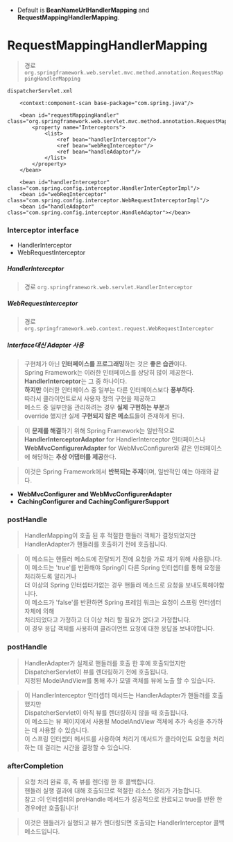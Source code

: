 
* Default is **BeanNameUrlHandlerMapping** and **RequestMappingHandlerMapping**.

# RequestMappingHandlerMapping
> 경로 `org.springframework.web.servlet.mvc.method.annotation.RequestMappingHandlerMapping`

`dispatcherServlet.xml`
~~~
  	<context:component-scan base-package="com.spring.java"/>
	
	<bean id="requestMappingHandler" class="org.springframework.web.servlet.mvc.method.annotation.RequestMappingHandlerMapping">
		<property name="Interceptors">
			<list>
				<ref bean="handlerInterceptor"/>
				<ref bean="webReqInterceptor"/>
				<ref bean="handleAdaptor"/>
			</list>
		</property>
	</bean>

	<bean id="handlerInterceptor" class="com.spring.config.interceptor.HandlerInterCeptorImpl"/>
	<bean id="webReqInterceptor" class="com.spring.config.interceptor.WebRequestInterceptorImpl"/>
	<bean id="handleAdaptor" class="com.spring.config.interceptor.HandleAdaptor"></bean>
~~~



### Interceptor interface
* HandlerInterceptor
* WebRequestInterceptor

##### HandlerInterceptor
> 경로 `org.springframework.web.servlet.HandlerInterceptor`



##### WebRequestInterceptor
> 경로 `org.springframework.web.context.request.WebRequestInterceptor`



##### Interface대신 Adapter 사용
> 구현체가 아닌 **인터페이스를 프로그래밍**하는 것은 **좋은 습관**이다.   
> Spring Framework는 이러한 인터페이스를 상당히 많이 제공한다.   
> **HandlerInterceptor**는 그 중 하나이다.  
> **하지만** 이러한 인터페이스 중 일부는 다른 인터페이스보다 **풍부하다.**  
> 따라서 클라이언트로서 사용자 정의 구현을 제공하고   
> 메소드 중 일부만을 관리하려는 경우 **실제 구현하는 부분**과   
> override 했지만 실제 **구현되지 않은 메소드**들이 존재하게 된다.  

> 이 **문제를 해결**하기 위해 Spring Framework는 일반적으로   
> **HandlerInterceptorAdaptor** for HandlerInterceptor 인터페이스나  
> **WebMvcConfigurerAdapter** for WebMvcConfigurer와 같은 인터페이스에 해당하는 **추상 어댑터를 제공**한다.  

> 이것은 Spring Framework에서 **반복되는 주제**이며, 일반적인 예는 아래와 같다.  
* **WebMvcConfigurer and WebMvcConfigurerAdapter**
* **CachingConfigurer and CachingConfigurerSupport**


### postHandle
> HandlerMapping이 호출 된 후 적절한 핸들러 객체가 결정되었지만  
> HandlerAdapter가 핸들러를 호출하기 전에 호출됩니다.  

> 이 메소드는 핸들러 메소드에 전달되기 전에 요청을 가로 채기 위해 사용됩니다.   
> 이 메소드는 'true'를 반환해야 Spring이 다른 Spring 인터셉터를 통해 요청을 처리하도록 알리거나   
> 더 이상의 Spring 인터셉터가없는 경우 핸들러 메소드로 요청을 보내도록해야합니다.  
> 이 메소드가 'false'를 반환하면 Spring 프레임 워크는 요청이 스프링 인터셉터 자체에 의해  
> 처리되었다고 가정하고 더 이상 처리 할 필요가 없다고 가정합니다.   
> 이 경우 응답 객체를 사용하여 클라이언트 요청에 대한 응답을 보내야합니다.  

### postHandle
> HandlerAdapter가 실제로 핸들러를 호출 한 후에 호출되었지만  
> DispatcherServlet이 뷰를 렌더링하기 전에 호출됩니다.  
> 지정된 ModelAndView를 통해 추가 모델 객체를 뷰에 노출 할 수 있습니다.  

> 이 HandlerInterceptor 인터셉터 메서드는 HandlerAdapter가 핸들러를 호출했지만    
> DispatcherServlet이 아직 뷰를 렌더링하지 않을 때 호출됩니다.   
> 이 메소드는 뷰 페이지에서 사용될 ModelAndView 객체에 추가 속성을 추가하는 데 사용할 수 있습니다.   
> 이 스프링 인터셉터 메서드를 사용하여 처리기 메서드가 클라이언트 요청을 처리하는 데 걸리는 시간을 결정할 수 있습니다.  

### afterCompletion
> 요청 처리 완료 후, 즉 뷰를 렌더링 한 후 콜백합니다.  
> 핸들러 실행 결과에 대해 호출되므로 적절한 리소스 정리가 가능합니다.  
> 참고 :이 인터셉터의 preHandle 메서드가 성공적으로 완료되고 true를 반환 한 경우에만 호출됩니다!  

> 이것은 핸들러가 실행되고 뷰가 렌더링되면 호출되는 HandlerInterceptor 콜백 메소드입니다.  




